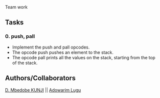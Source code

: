 Team work

## Tasks

### 0. push, pall
* Implement the push and pall opcodes.
* The opcode push pushes an element to the stack.
* The opcode pall prints all the values on the stack, starting from the top of the stack.




## Authors/Collaborators
[D. Mbedobe KUNJI](https://github.com/mbedobe) || [Adowarim Lugu](https://github.com/lugu22)
